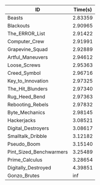 |ID|Time(s)|
|-|-|
|Beasts|2.83359|
|Blackouts|2.90965|
|The_ERROR_List|2.91422|
|Computer_Crew|2.91991|
|Grapevine_Squad|2.92889|
|Artful_Maneuvers|2.94612|
|Loose_Screws|2.95363|
|Creed_Symbol|2.96716|
|Key_to_Innovation|2.97325|
|The_Hit_Blunders|2.97340|
|Rug_Heed_Bend|2.97363|
|Rebooting_Rebels|2.97832|
|Byte_Mechanics|2.98145|
|Hackerjacks|3.08521|
|Digital_Destroyers|3.08617|
|Smalltalk_Dribble|3.12182|
|Pseudo_Boom|3.15140|
|Pint_Sized_Benchwarmers|3.25489|
|Prime_Calculus|3.28654|
|Digitally_Destroyed|4.39851|
|Gonzo_Brutes|inf|
